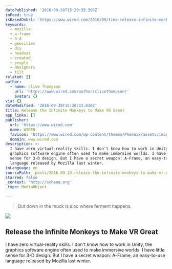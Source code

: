 ```yaml
---
datePublished: '2016-09-30T15:20:33.366Z'
inFeed: true
isBasedOnUrl: 'https://www.wired.com/2016/09/time-release-infinite-monkeys-vr/'
keywords:
  - mozilla
  - a-frame
  - 3-d
  - geocities
  - diy
  - headset
  - created
  - people
  - designers
  - tilt
related: []
author:
  - name: Clive Thompson
    url: 'https://www.wired.com/author/clivethompson/'
    avatar: {}
via: {}
dateModified: '2016-09-30T15:20:33.036Z'
title: Release the Infinite Monkeys to Make VR Great
app_links: []
publisher:
  url: 'https://www.wired.com'
  name: WIRED
  favicon: 'https://www.wired.com/wp-content/themes/Phoenix/assets/images/favicon.ico'
  domain: www.wired.com
description: >-
  I have zero virtual-reality skills. I don't know how to work in Unity, the
  graphics software engine often used to make immersive worlds. I have little
  sense for 3-D design. But I have a secret weapon: A-Frame, an easy-to-use
  language released by Mozilla last winter.
inLanguage: en
sourcePath: _posts/2016-09-29-release-the-infinite-monkeys-to-make-vr-great.md
starred: false
_context: 'http://schema.org'
_type: MediaObject

---
```

> But down in the muck is also where ferment happens.

<article style=""><img src="https://www.wired.com/wp-content/uploads/2016/08/ap2409_thompson-main-1200x630-e1474663170781.jpg" /><h1>Release the Infinite Monkeys to Make VR Great</h1><p>I have zero virtual-reality skills. I don't know how to work in Unity, the graphics software engine often used to make immersive worlds. I have little sense for 3-D design. But I have a secret weapon: A-Frame, an easy-to-use language released by Mozilla last winter.</p></article>